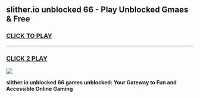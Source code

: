 
## slither.io unblocked 66 - Play Unblocked Gmaes & Free
<h3>
<a href="https://news.freeplayer.one?title=slither.io_unblocked_66&ref=16F">CLICK TO PLAY</a></h3>
<hr>

<h3>
<a href="https://news.freeplayer.one?title=slither.io_unblocked_66&ref=16F">CLICK 2 PLAY</a>
  
</h3>

<a href="https://news.freeplayer.one?title=slither.io_unblocked_66&ref=16F/"><img src="https://clearcache.store/games.png"></a>


**slither.io unblocked 66 games unblocked: Your Gateway to Fun and Accessible Online Gaming**
